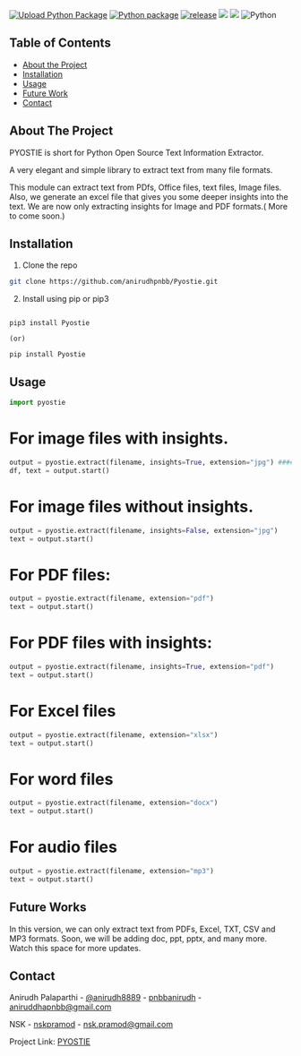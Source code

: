 <!-- PROJECT SHIELDS -->
[![Upload Python Package](https://github.com/anirudhpnbb/Pyostie/actions/workflows/python-publish.yml/badge.svg?branch=2.4.5)](https://github.com/anirudhpnbb/Pyostie/actions/workflows/python-publish.yml)
[![Python package](https://github.com/anirudhpnbb/Pyostie/actions/workflows/python-package.yml/badge.svg?branch=main)](https://github.com/anirudhpnbb/Pyostie/actions/workflows/python-package.yml)
[![release](https://img.shields.io/github/release/anirudhpnbb/Pyostie)](https://img.shields.io/github/release/anirudhpnbb/Pyostie)
<a href="https://github.com/anirudhpnbb/Pyostie/graphs/contributors" alt="Contributors">
    <img src="https://img.shields.io/github/contributors/anirudhpnbb/Pyostie" /></a>
<a href="https://github.com/anirudhpnbb/Pyostie/Languages" alt="Languages">
    <img src="https://https://img.shields.io/badge/language-python%2035.5%25-blue.svg" /></a>
<img alt="Python" src="https://img.shields.io/badge/python-%2314354C.svg?&style=for-the-badge&logo=python&logoColor=white"/>
<!--
*** I'm using markdown "reference style" links for readability.
*** Reference links are enclosed in brackets [ ] instead of parentheses ( ).
*** See the bottom of this document for the declaration of the reference variables
*** for contributors-url, forks-url, etc. This is an optional, concise syntax you may use.
*** https://www.markdownguide.org/basic-syntax/#reference-style-links
-->


<!-- TABLE OF CONTENTS -->
## Table of Contents


* [About the Project](#about-the-project)
* [Installation](#installation)
* [Usage](#usage)
* [Future Work](#Futurework)
* [Contact](#contact)


<!-- ABOUT THE PROJECT -->
## About The Project

PYOSTIE is short for Python Open Source Text Information Extractor.

A very elegant and simple library to extract text from many file formats.

This module can extract text from PDfs, Office files, text files, Image files.
Also, we generate an excel file that gives you some deeper insights into the text. We are now only extracting insights for Image and PDF formats.( More to come soon.)


## Installation


1. Clone the repo
```sh
git clone https://github.com/anirudhpnbb/Pyostie.git
```

2. Install using pip or pip3
```commandline

pip3 install Pyostie

(or)

pip install Pyostie

```

<!-- USAGE EXAMPLES -->
## Usage


```python
import pyostie
```

# For image files with insights.

```python
output = pyostie.extract(filename, insights=True, extension="jpg") #### Format of the extension can also be "tif" or "pnb"
df, text = output.start()
```

# For image files without insights.

```python
output = pyostie.extract(filename, insights=False, extension="jpg")
text = output.start()
```

# For PDF files:

```python
output = pyostie.extract(filename, extension="pdf")
text = output.start()
```

# For PDF files with insights:

```python
output = pyostie.extract(filename, insights=True, extension="pdf")
text = output.start()
```


# For Excel files

```python
output = pyostie.extract(filename, extension="xlsx")
text = output.start()
```

# For word files

```python
output = pyostie.extract(filename, extension="docx")
text = output.start()
```

# For audio files
```python
output = pyostie.extract(filename, extension="mp3")
text = output.start()
```

## Future Works

In this version, we can only extract text from PDFs, Excel, TXT, CSV and MP3 formats. Soon, we will be adding doc, ppt, pptx, and many more. Watch this space for more updates.

<!-- CONTACT -->
## Contact

Anirudh Palaparthi - [@anirudh8889](https://twitter.com/anirudh8889) - [pnbbanirudh](https://www.linkedin.com/in/pnbbanirudh/) - aniruddhapnbb@gmail.com

NSK - [nskpramod](https://www.linkedin.com/in/pramodnsk/) - nsk.pramod@gmail.com

Project Link: [PYOSTIE](https://github.com/anirudhpnbb/Pyostie)

